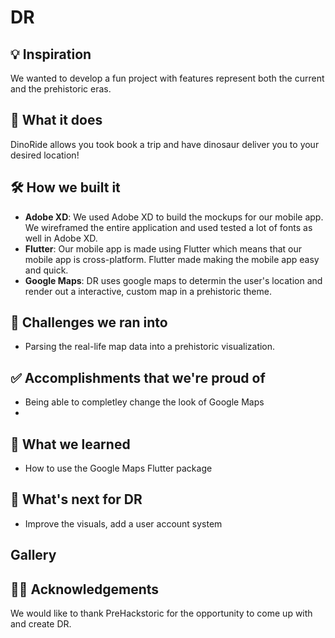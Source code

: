 # DR

## 💡 Inspiration

We wanted to develop a fun project with features represent both the current and the prehistoric eras.

## 📱 What it does

DinoRide allows you took book a trip and have dinosaur deliver you to your desired location!

## 🛠 How we built it

- **Adobe XD**: We used Adobe XD to build the mockups for our mobile app. We wireframed the entire application and used tested a lot of fonts as well in Adobe XD.
- **Flutter**: Our mobile app is made using Flutter which means that our mobile app is cross-platform. Flutter made making the mobile app easy and quick.
- **Google Maps**: DR uses google maps to determin the user's location and render out a interactive, custom map in a prehistoric theme.

## 🛑 Challenges we ran into

- Parsing the real-life map data into a prehistoric visualization.

## ✅ Accomplishments that we're proud of

- Being able to completley change the look of Google Maps
- 

## 📖 What we learned

- How to use the Google Maps Flutter package

## 🤔 What's next for DR

- Improve the visuals, add a user account system
## Gallery

## 🙇‍♂️ Acknowledgements
We would like to thank PreHackstoric for the opportunity to come up with and create DR.
